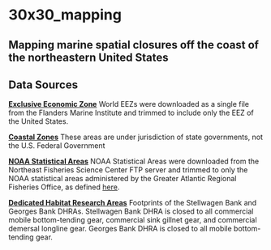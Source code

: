 # 30x30_mapping
## Mapping marine spatial closures off the coast of the northeastern United States

## Data Sources
[**Exclusive Economic Zone**](https://doi.org/10.14284/312)
World EEZs were downloaded as a single file from the Flanders Marine Institute and trimmed to include only the EEZ of the United States. 

[**Coastal Zones**](http://pubs.usgs.gov/of/2013/1284/)
These areas are under jurisdiction of state governments, not the U.S. Federal Government

[**NOAA Statistical Areas**](ftp://ftp.nefsc.noaa.gov/pub/gis/)
NOAA Statistical Areas were downloaded from the Northeast Fisheries Science Center FTP server and trimmed to only the NOAA statistical areas administered by the Greater Atlantic Regional Fisheries Office, as defined [here](https://www.fisheries.noaa.gov/resource/map/greater-atlantic-region-statistical-areas). 

[**Dedicated Habitat Research Areas**](https://www.fisheries.noaa.gov/resource/map/dedicated-habitat-research-areas-map-gis)
Footprints of the Stellwagen Bank and Georges Bank DHRAs. Stellwagen Bank DHRA is closed to all commercial mobile bottom-tending gear, commercial sink gillnet gear, and commercial demersal longline gear. Georges Bank DHRA is closed to all mobile bottom-tending gear. 

